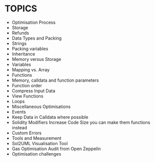 # TOPICS

- Optimisation Process
- Storage
- Refunds
- Data Types and Packing
- Strings
- Packing variables
- Inheritance
- Memory versus Storage
- Variables
- Mapping vs. Array
- Functions
- Memory, calldata and function parameters
- Function order
- Compress Input Data
- View Functions
- Loops
- Miscellaneous Optimisations
- Events
- Keep Data in Calldata where possible
- Solidity Modifiers Increase Code Size you can make them functions instead
- Custom Errors
- Tools and Measurement
- Sol2UML Visualisation Tool
- Gas Optimisation Audit from Open Zeppelin
- Optimisation challenges